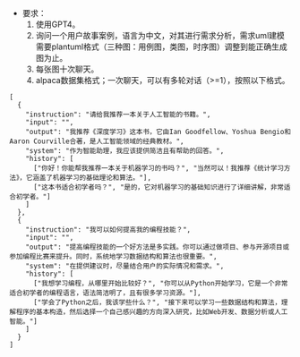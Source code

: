 * 要求：
  1. 使用GPT4。
  2. 询问一个用户故事案例，语言为中文，对其进行需求分析，需求uml建模需要plantuml格式（三种图：用例图，类图，时序图）调整到能正确生成图为止。
  3. 每张图十次聊天。
  4. alpaca数据集格式；一次聊天，可以有多轮对话（>=1），按照以下格式。

```
[
  {
    "instruction": "请给我推荐一本关于人工智能的书籍。",
    "input": "",
    "output": "我推荐《深度学习》这本书，它由Ian Goodfellow、Yoshua Bengio和Aaron Courville合著，是人工智能领域的经典教材。",
    "system": "作为智能助理，我应该提供简洁且有帮助的回答。",
    "history": [
      ["你好！你能帮我推荐一本关于机器学习的书吗？", "当然可以！我推荐《统计学习方法》，它涵盖了机器学习的基础理论和算法。"],
      ["这本书适合初学者吗？", "是的，它对机器学习的基础知识进行了详细讲解，非常适合初学者。"]
    ]
  },
  {
    "instruction": "我可以如何提高我的编程技能？",
    "input": "",
    "output": "提高编程技能的一个好方法是多实践。你可以通过做项目、参与开源项目或参加编程比赛来提升。同时，系统地学习数据结构和算法也很重要。",
    "system": "在提供建议时，尽量结合用户的实际情况和需求。",
    "history": [
      ["我想学习编程，从哪里开始比较好？", "你可以从Python开始学习，它是一个非常适合初学者的编程语言，语法简洁明了，且有很多学习资源。"],
      ["学会了Python之后，我该学些什么？", "接下来可以学习一些数据结构和算法，理解程序的基本构造，然后选择一个自己感兴趣的方向深入研究，比如Web开发、数据分析或人工智能。"]
    ]
  }
]

```
